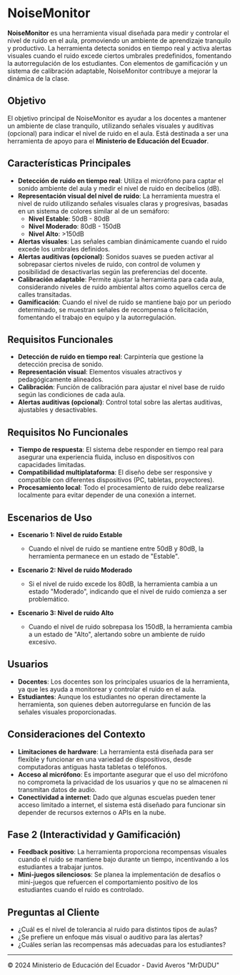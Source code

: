 # NoiseMonitor

**NoiseMonitor** es una herramienta visual diseñada para medir y controlar el nivel de ruido en el aula, promoviendo un ambiente de aprendizaje tranquilo y productivo. La herramienta detecta sonidos en tiempo real y activa alertas visuales cuando el ruido excede ciertos umbrales predefinidos, fomentando la autorregulación de los estudiantes. Con elementos de gamificación y un sistema de calibración adaptable, NoiseMonitor contribuye a mejorar la dinámica de la clase.

## Objetivo

El objetivo principal de NoiseMonitor es ayudar a los docentes a mantener un ambiente de clase tranquilo, utilizando señales visuales y auditivas (opcional) para indicar el nivel de ruido en el aula. Está destinada a ser una herramienta de apoyo para el **Ministerio de Educación del Ecuador**.

## Características Principales

- **Detección de ruido en tiempo real**: Utiliza el micrófono para captar el sonido ambiente del aula y medir el nivel de ruido en decibelios (dB).
- **Representación visual del nivel de ruido**: La herramienta muestra el nivel de ruido utilizando señales visuales claras y progresivas, basadas en un sistema de colores similar al de un semáforo:
  - **Nivel Estable**: 50dB - 80dB
  - **Nivel Moderado**: 80dB - 150dB
  - **Nivel Alto**: >150dB
- **Alertas visuales**: Las señales cambian dinámicamente cuando el ruido excede los umbrales definidos.
- **Alertas auditivas (opcional)**: Sonidos suaves se pueden activar al sobrepasar ciertos niveles de ruido, con control de volumen y posibilidad de desactivarlas según las preferencias del docente.
- **Calibración adaptable**: Permite ajustar la herramienta para cada aula, considerando niveles de ruido ambiental altos como aquellos cerca de calles transitadas.
- **Gamificación**: Cuando el nivel de ruido se mantiene bajo por un periodo determinado, se muestran señales de recompensa o felicitación, fomentando el trabajo en equipo y la autorregulación.
  
## Requisitos Funcionales

- **Detección de ruido en tiempo real**: Carpintería que gestione la detección precisa de sonido.
- **Representación visual**: Elementos visuales atractivos y pedagógicamente alineados.
- **Calibración**: Función de calibración para ajustar el nivel base de ruido según las condiciones de cada aula.
- **Alertas auditivas (opcional)**: Control total sobre las alertas auditivas, ajustables y desactivables.
  
## Requisitos No Funcionales

- **Tiempo de respuesta**: El sistema debe responder en tiempo real para asegurar una experiencia fluida, incluso en dispositivos con capacidades limitadas.
- **Compatibilidad multiplataforma**: El diseño debe ser responsive y compatible con diferentes dispositivos (PC, tabletas, proyectores).
- **Procesamiento local**: Todo el procesamiento de ruido debe realizarse localmente para evitar depender de una conexión a internet.

## Escenarios de Uso

- **Escenario 1: Nivel de ruido Estable**
  - Cuando el nivel de ruido se mantiene entre 50dB y 80dB, la herramienta permanece en un estado de "Estable".
  
- **Escenario 2: Nivel de ruido Moderado**
  - Si el nivel de ruido excede los 80dB, la herramienta cambia a un estado "Moderado", indicando que el nivel de ruido comienza a ser problemático.
  
- **Escenario 3: Nivel de ruido Alto**
  - Cuando el nivel de ruido sobrepasa los 150dB, la herramienta cambia a un estado de "Alto", alertando sobre un ambiente de ruido excesivo.

## Usuarios

- **Docentes**: Los docentes son los principales usuarios de la herramienta, ya que les ayuda a monitorear y controlar el ruido en el aula.
- **Estudiantes**: Aunque los estudiantes no operan directamente la herramienta, son quienes deben autorregularse en función de las señales visuales proporcionadas.

## Consideraciones del Contexto

- **Limitaciones de hardware**: La herramienta está diseñada para ser flexible y funcionar en una variedad de dispositivos, desde computadoras antiguas hasta tabletas o teléfonos.
- **Acceso al micrófono**: Es importante asegurar que el uso del micrófono no comprometa la privacidad de los usuarios y que no se almacenen ni transmitan datos de audio.
- **Conectividad a internet**: Dado que algunas escuelas pueden tener acceso limitado a internet, el sistema está diseñado para funcionar sin depender de recursos externos o APIs en la nube.

## Fase 2 (Interactividad y Gamificación)

- **Feedback positivo**: La herramienta proporciona recompensas visuales cuando el ruido se mantiene bajo durante un tiempo, incentivando a los estudiantes a trabajar juntos.
- **Mini-juegos silenciosos**: Se planea la implementación de desafíos o mini-juegos que refuercen el comportamiento positivo de los estudiantes cuando el ruido es controlado.

## Preguntas al Cliente

- ¿Cuál es el nivel de tolerancia al ruido para distintos tipos de aulas?
- ¿Se prefiere un enfoque más visual o auditivo para las alertas?
- ¿Cuáles serían las recompensas más adecuadas para los estudiantes?

---

© 2024 Ministerio de Educación del Ecuador - David Averos "MrDUDU"
